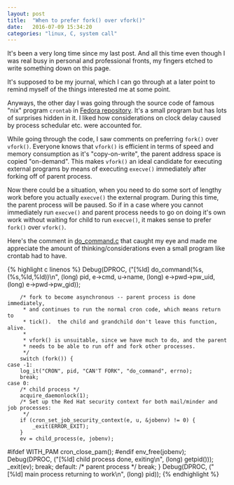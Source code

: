```yaml
---
layout: post
title:  "When to prefer fork() over vfork()"
date:   2016-07-09 15:34:20
categories: "linux, C, system call"
---
```


It's been a very long time since my last post. And all this time even though I was real busy in personal and professional fronts, my fingers etched to write something down on this page.

It's supposed to be my journal, which I can go through at a later point to remind myself of the things interested me at some point.

Anyways, the other day I was going through the source code of famous "nix" program `crontab` in [Fedora repository](https://git.fedorahosted.org/cgit/cronie.git/tree/). It's a small program but has lots of surprises hidden in it. I liked how considerations on clock delay caused by process schedular etc. were accounted for.

While going through the code, I saw comments on preferring `fork()` over `vfork()`. Everyone knows that `vfork()` is efficient in terms of speed and memory consumption as it's "copy-on-write", the parent address space is copied "on-demand". This makes `vfork()` an ideal candidate for executing external programs by means of executing `execve()` immediately after forking off of parent process.

Now there could be a situation, when you need to do some sort of lengthy work before you actually `execve()` the external program. During this time, the parent process will be paused. So if in a case where you cannot immediately run `execve()` and parent process needs to go on doing it's own work without waiting for child to run `execve()`, it makes sense to prefer `fork()` over `vfork()`.

Here's the comment in [do_command.c](https://git.fedorahosted.org/cgit/cronie.git/tree/src/do_command.c#n55) that caught my eye and made me appreciate the amount of thinking/considerations even a small program like crontab had to have.

{% highlight c linenos %}
	Debug(DPROC, ("[%ld] do_command(%s, (%s,%ld,%ld))\n",
			(long) pid, e->cmd, u->name,
			(long) e->pwd->pw_uid, (long) e->pwd->pw_gid));

		/* fork to become asynchronous -- parent process is done immediately,
		 * and continues to run the normal cron code, which means return to
		 * tick().  the child and grandchild don't leave this function, alive.
		 *
		 * vfork() is unsuitable, since we have much to do, and the parent
		 * needs to be able to run off and fork other processes.
		 */
		switch (fork()) {
	case -1:
		log_it("CRON", pid, "CAN'T FORK", "do_command", errno);
		break;
	case 0:
		/* child process */
		acquire_daemonlock(1);
		/* Set up the Red Hat security context for both mail/minder and job processes:
		 */
		if (cron_set_job_security_context(e, u, &jobenv) != 0) {
			_exit(ERROR_EXIT);
		}
		ev = child_process(e, jobenv);
#ifdef WITH_PAM
		cron_close_pam();
#endif
		env_free(jobenv);
		Debug(DPROC, ("[%ld] child process done, exiting\n", (long) getpid()));
		_exit(ev);
		break;
	default:
		/* parent process */
		break;
	}
	Debug(DPROC, ("[%ld] main process returning to work\n", (long) pid));
{% endhighlight %}
